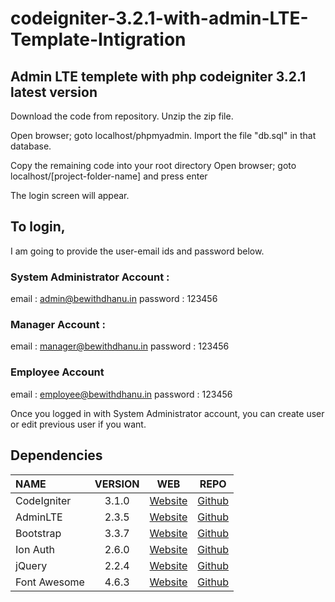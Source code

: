 # codeigniter-3.2.1-with-admin-LTE-Template-Intigration
## Admin LTE templete with php codeigniter 3.2.1 latest version 

Download the code from repository. Unzip the zip file. 

Open browser; goto localhost/phpmyadmin. 
Import the file "db.sql" in that database. 

Copy the remaining code into your root directory Open browser; goto localhost/[project-folder-name] and press enter

The login screen will appear. 
## To login, 
I am going to provide the user-email ids and password below. 

### System Administrator Account : 
email : admin@bewithdhanu.in 
password : 123456 

### Manager Account : 
email : manager@bewithdhanu.in 
password : 123456 

### Employee Account 
email : employee@bewithdhanu.in 
password : 123456 

Once you logged in with System Administrator account, you can create user or edit previous user if you want.

## Dependencies
| NAME | VERSION | WEB | REPO |
| :--- | :---: | :---: | :---: |
| CodeIgniter | 3.1.0 | [Website](http://codeigniter.com) | [Github](https://github.com/bcit-ci/CodeIgniter/)
| AdminLTE | 2.3.5 | [Website](https://almsaeedstudio.com) | [Github](https://github.com/almasaeed2010/AdminLTE/)
| Bootstrap | 3.3.7 | [Website](http://getbootstrap.com) | [Github](https://github.com/twbs/bootstrap)
| Ion Auth | 2.6.0 | [Website](http://benedmunds.com/ion_auth) | [Github](https://github.com/benedmunds/CodeIgniter-Ion-Auth)
| jQuery | 2.2.4 | [Website](http://jquery.com) | [Github](https://github.com/jquery/jquery)
| Font Awesome | 4.6.3 | [Website](http://fortawesome.github.io/Font-Awesome/) | [Github](https://github.com/FortAwesome/Font-Awesome)
